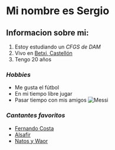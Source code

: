 # **Mi nombre es Sergio**
## Informacion sobre mi:
1. Estoy estudiando un *_CFGS de DAM_*
2. Vivo en [Betxi, Castellón](https://www.google.es/maps/place/12549+Betx%C3%AD,+Castell%C3%B3n/@39.9284539,-0.2050493,16z/data=!3m1!4b1!4m6!3m5!1s0xd600911eab1032f:0xc417e2ce783e4476!8m2!3d39.9271423!4d-0.1986798!16s%2Fm%2F0dll68t?entry=ttu&g_ep=EgoyMDI0MDkyMy4wIKXMDSoASAFQAw%3D%3D)
3. Tengo 20 años
### _Hobbies_
* Me gusta el fútbol
* En mi tiempo libre jugar
* Pasar tiempo con mis amigos
![Messi](https://github.com/user-attachments/assets/113701c5-e959-471e-a0c1-165cc3e15850)


### _Cantantes favoritos_
- [Fernando Costa](https://www.youtube.com/@fernandocosta2439)
- [Alsafir](https://www.youtube.com/@xalsafirx)
- [Natos y Waor](https://www.youtube.com/@NatosyWaor)



<!---
Sergio-999/Sergio-999 is a ✨ special ✨ repository because its `README.md` (this file) appears on your GitHub profile.
You can click the Preview link to take a look at your changes.
--->
